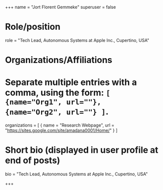 +++
name = "Jort Florent Gemmeke"
superuser = false

# Role/position
role = "Tech Lead, Autonomous Systems at Apple Inc., Cupertino, USA"

# Organizations/Affiliations
#   Separate multiple entries with a comma, using the form: `[ {name="Org1", url=""}, {name="Org2", url=""} ]`.
organizations = [ { name = "Research Webpage", url = "https://sites.google.com/site/amadana0001/Home/" } ]

# Short bio (displayed in user profile at end of posts)
bio = "Tech Lead, Autonomous Systems at Apple Inc., Cupertino, USA"

+++


